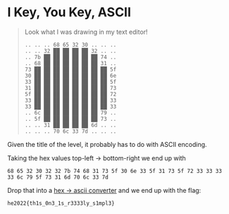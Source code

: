 # I Key, You Key, ASCII

> Look what I was drawing in my text editor!
> 
> ```
> .. .. .. 68 65 32 30 .. .. ..  
> .. .. 32 ██ ██ ██ ██ 32 .. ..  
> .. 7b ██ ██ ██ ██ ██ ██ 74 ..  
> .. 68 ██ ██ ██ ██ ██ ██ 31 ..  
> 73 ██ ██ ██ ██ ██ ██ ██ ██ 5f  
> 30 ██ ██ ██ ██ ██ ██ ██ ██ 6e  
> 33 ██ ██ ██ ██ ██ ██ ██ ██ 5f  
> 31 ██ ██ ██ ██ ██ ██ ██ ██ 73  
> 5f ██ ██ ██ ██ ██ ██ ██ ██ 72  
> 33 ██ ██ ██ ██ ██ ██ ██ ██ 33  
> 33 ██ ██ ██ ██ ██ ██ ██ ██ 33  
> .. 6c ██ ██ ██ ██ ██ ██ 79 ..  
> .. 5f ██ ██ ██ ██ ██ ██ 73 ..  
> .. .. 31 ██ ██ ██ ██ 6d .. ..  
> .. .. .. 70 6c 33 7d .. .. ..  
> ```

Given the title of the level, it probably has to do with ASCII encoding.

Taking the hex values top-left -> bottom-right we end up with

```
68 65 32 30 32 32 7b 74 68 31 73 5f 30 6e 33 5f 31 73 5f 72 33 33 33 33 6c 79 5f 73 31 6d 70 6c 33 7d
```

Drop that into a [hex -> ascii converter](https://www.rapidtables.com/convert/number/hex-to-ascii.html)
and we end up with the flag:

`he2022{th1s_0n3_1s_r3333ly_s1mpl3}`
